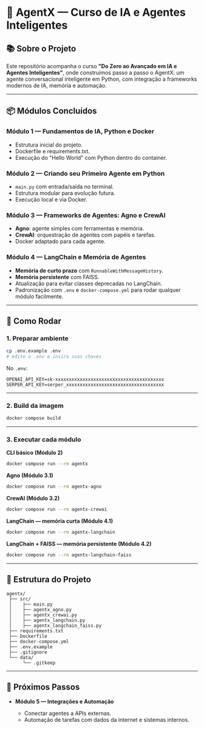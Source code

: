 # 🤖 AgentX — Curso de IA e Agentes Inteligentes

## 📚 Sobre o Projeto

Este repositório acompanha o curso **"Do Zero ao Avançado em IA e Agentes Inteligentes"**, onde construímos passo a passo o AgentX: um agente conversacional inteligente em Python, com integração a frameworks modernos de IA, memória e automação.

---

## 📦 Módulos Concluídos

### **Módulo 1 — Fundamentos de IA, Python e Docker**

* Estrutura inicial do projeto.
* Dockerfile e requirements.txt.
* Execução do "Hello World" com Python dentro do container.

### **Módulo 2 — Criando seu Primeiro Agente em Python**

* `main.py` com entrada/saída no terminal.
* Estrutura modular para evolução futura.
* Execução local e via Docker.

### **Módulo 3 — Frameworks de Agentes: Agno e CrewAI**

* **Agno**: agente simples com ferramentas e memória.
* **CrewAI**: orquestração de agentes com papéis e tarefas.
* Docker adaptado para cada agente.

### **Módulo 4 — LangChain e Memória de Agentes**

* **Memória de curto prazo** com `RunnableWithMessageHistory`.
* **Memória persistente** com FAISS.
* Atualização para evitar classes deprecadas no LangChain.
* Padronização com `.env` e `docker-compose.yml` para rodar qualquer módulo facilmente.

---

## 🚀 Como Rodar

### 1. Preparar ambiente

```bash
cp .env.example .env
# edite o .env e insira suas chaves
```

No `.env`:

```dotenv
OPENAI_API_KEY=sk-xxxxxxxxxxxxxxxxxxxxxxxxxxxxxxxxxxxxxxxx
SERPER_API_KEY=serper_xxxxxxxxxxxxxxxxxxxxxxxxxxxxxxxxxxxx
```

---

### 2. Build da imagem

```bash
docker compose build
```

---

### 3. Executar cada módulo

**CLI básico (Módulo 2)**

```bash
docker compose run --rm agentx
```

**Agno (Módulo 3.1)**

```bash
docker compose run --rm agentx-agno
```

**CrewAI (Módulo 3.2)**

```bash
docker compose run --rm agentx-crewai
```

**LangChain — memória curta (Módulo 4.1)**

```bash
docker compose run --rm agentx-langchain
```

**LangChain + FAISS — memória persistente (Módulo 4.2)**

```bash
docker compose run --rm agentx-langchain-faiss
```

---

## 📂 Estrutura do Projeto

```
agentx/
 ├── src/
 │    ├── main.py
 │    ├── agentx_agno.py
 │    ├── agentx_crewai.py
 │    ├── agentx_langchain.py
 │    ├── agentx_langchain_faiss.py
 ├── requirements.txt
 ├── Dockerfile
 ├── docker-compose.yml
 ├── .env.example
 ├── .gitignore
 └── data/
      └── .gitkeep
```

---

## 📌 Próximos Passos

* **Módulo 5 — Integrações e Automação**

  * Conectar agentes a APIs externas.
  * Automação de tarefas com dados da internet e sistemas internos.
